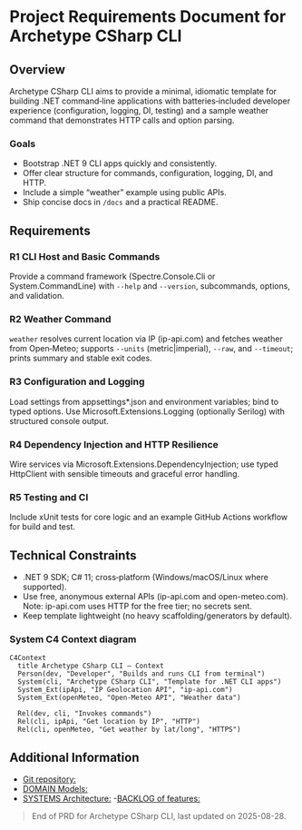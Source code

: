 # Project Requirements Document for Archetype CSharp CLI

## Overview

Archetype CSharp CLI aims to provide a minimal, idiomatic template for building .NET command‑line applications with batteries‑included developer experience (configuration, logging, DI, testing) and a sample weather command that demonstrates HTTP calls and option parsing.

### Goals 

- Bootstrap .NET 9 CLI apps quickly and consistently.
- Offer clear structure for commands, configuration, logging, DI, and HTTP.
- Include a simple “weather” example using public APIs.
- Ship concise docs in `/docs` and a practical README.

## Requirements

### R1 CLI Host and Basic Commands

Provide a command framework (Spectre.Console.Cli or System.CommandLine) with `--help` and `--version`, subcommands, options, and validation.

### R2 Weather Command

`weather` resolves current location via IP (ip-api.com) and fetches weather from Open‑Meteo; supports `--units` (metric|imperial), `--raw`, and `--timeout`; prints summary and stable exit codes.

### R3 Configuration and Logging

Load settings from appsettings*.json and environment variables; bind to typed options. Use Microsoft.Extensions.Logging (optionally Serilog) with structured console output.

### R4 Dependency Injection and HTTP Resilience

Wire services via Microsoft.Extensions.DependencyInjection; use typed HttpClient with sensible timeouts and graceful error handling.

### R5 Testing and CI

Include xUnit tests for core logic and an example GitHub Actions workflow for build and test.

## Technical Constraints

- .NET 9 SDK; C# 11; cross‑platform (Windows/macOS/Linux where supported).
- Use free, anonymous external APIs (ip-api.com and open-meteo.com). Note: ip-api.com uses HTTP for the free tier; no secrets sent.
- Keep template lightweight (no heavy scaffolding/generators by default).

### System C4 Context diagram

```mermaid
C4Context
  title Archetype CSharp CLI — Context
  Person(dev, "Developer", "Builds and runs CLI from terminal")
  System(cli, "Archetype CSharp CLI", "Template for .NET CLI apps")
  System_Ext(ipApi, "IP Geolocation API", "ip-api.com")
  System_Ext(openMeteo, "Open‑Meteo API", "Weather data")

  Rel(dev, cli, "Invokes commands")
  Rel(cli, ipApi, "Get location by IP", "HTTP")
  Rel(cli, openMeteo, "Get weather by lat/long", "HTTPS")
```

## Additional Information

- [Git repository:](https://github.com/AIDDbot/ArchetypeCSharpCLI)
- [DOMAIN Models:](./DOMAIN.md)
- [SYSTEMS Architecture:](./SYSTEMS.md)
-[BACKLOG of features:](./BACKLOG.md)

> End of PRD for Archetype CSharp CLI, last updated on 2025-08-28.

